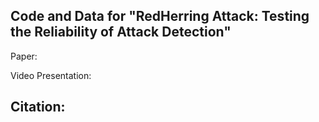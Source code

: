 Code and Data for "RedHerring Attack: Testing the Reliability of Attack Detection"
---

Paper:

Video Presentation:

Citation:
---
~~~

~~~
